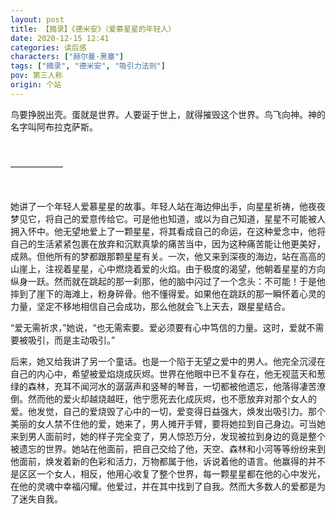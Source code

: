 ```yaml
---
layout: post
title: 【摘录】《德米安》（爱慕星星的年轻人）
date: 2020-12-15 12:41
categories: 读后感
characters: ["赫尔曼·黑塞"]
tags: ["摘录", "德米安", "吸引力法则"]
pov: 第三人称
origin: 个站
---
```


鸟要挣脱出壳。蛋就是世界。人要诞于世上，就得摧毁这个世界。鸟飞向神。神的名字叫阿布拉克萨斯。

<br>

——————

<br>

她讲了一个年轻人爱慕星星的故事。年轻人站在海边伸出手，向星星祈祷，他夜夜梦见它，将自己的爱意传给它。可是他也知道，或以为自己知道，星星不可能被人拥入怀中。他无望地爱上了一颗星星，将其看成自己的命运，在这种爱念中，他将自己的生活紧紧包裹在放弃和沉默真挚的痛苦当中，因为这种痛苦能让他更美好，成熟。但他所有的梦都跟那颗星星有关。一次，他又来到深夜的海边，站在高高的山崖上，注视着星星，心中燃烧着爱的火焰。由于极度的渴望，他朝着星星的方向纵身一跃。然而就在跳起的那一刹那，他的脑中闪过了一个念头：不可能！于是他摔到了崖下的海滩上，粉身碎骨。他不懂得爱。如果他在跳跃的那一瞬怀着心灵的力量，坚定不移地相信自己会成功，那么他就会飞上天去，跟星星结合。

“爱无需祈求，”她说，“也无需索要。爱必须要有心中笃信的力量。这时，爱就不需要被吸引，而是主动吸引。”

后来，她又给我讲了另一个童话。也是一个陷于无望之爱中的男人。他完全沉浸在自己的内心中，希望被爱焰烧成灰烬。世界在他眼中已不复存在，他无视蓝天和葱绿的森林，充耳不闻河水的潺潺声和竖琴的琴音，一切都被他遗忘，他落得凄苦潦倒。然而他的爱火却越烧越旺，他宁愿死去化成灰烬，也不愿放弃对那个女人的爱。他发觉，自己的爱烧毁了心中的一切，爱变得日益强大，焕发出吸引力。那个美丽的女人禁不住他的爱，她来了，男人摊开手臂，要将她拉到自己身边。可当她来到男人面前时，她的样子完全变了，男人惊恐万分，发现被拉到身边的竟是整个被遗忘的世界。她站在他面前，把自己交给了他，天空、森林和小河等等纷纷来到他面前，焕发着新的色彩和活力，万物都属于他，诉说着他的语言。他赢得的并不是区区一个女人，相反，他用心收复了整个世界，每一颗星星都在他的心中发光，在他的灵魂中幸福闪耀。他爱过，并在其中找到了自我。然而大多数人的爱都是为了迷失自我。
